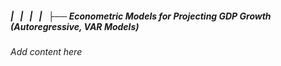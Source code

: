 ##### |   |   |   |   ├── Econometric Models for Projecting GDP Growth (Autoregressive, VAR Models)

*Add content here*